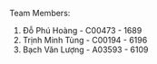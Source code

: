 Team Members:

1. Đỗ Phú Hoàng - C00473 - 1689
2. Trịnh Minh Tùng - C00194 - 6196
3. Bạch Văn Lượng - A03593 - 6109